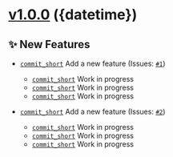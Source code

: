 # [v1.0.0](https://github.com/momocow/semantic-release-gitmoji/compare/v0.0.0...v1.0.0) ({datetime})

## ✨ New Features
- [`commit_short`](https://github.com/momocow/semantic-release-gitmoji/commit/commit_short)  Add a new feature (Issues: [`#1`](https://github.com/momocow/semantic-release-gitmoji/issues/1))
    - [`commit_short`](https://github.com/momocow/semantic-release-gitmoji/commit/commit_short)  Work in progress
    - [`commit_short`](https://github.com/momocow/semantic-release-gitmoji/commit/commit_short)  Work in progress
    - [`commit_short`](https://github.com/momocow/semantic-release-gitmoji/commit/commit_short)  Work in progress

- [`commit_short`](https://github.com/momocow/semantic-release-gitmoji/commit/commit_short)  Add a new feature (Issues: [`#2`](https://github.com/momocow/semantic-release-gitmoji/issues/2))
    - [`commit_short`](https://github.com/momocow/semantic-release-gitmoji/commit/commit_short)  Work in progress
    - [`commit_short`](https://github.com/momocow/semantic-release-gitmoji/commit/commit_short)  Work in progress
    - [`commit_short`](https://github.com/momocow/semantic-release-gitmoji/commit/commit_short)  Work in progress

